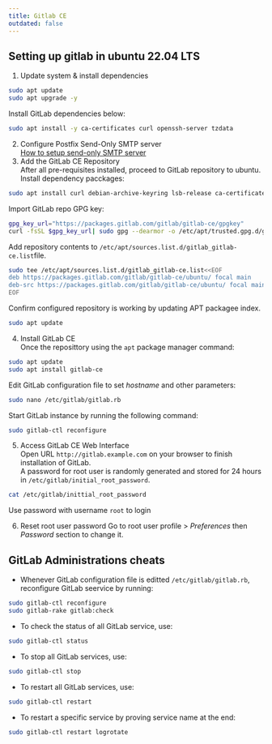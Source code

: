 ```yaml
---
title: Gitlab CE
outdated: false
---
```


## Setting up gitlab in ubuntu 22.04 LTS

1. Update system & install dependencies
```bash
sudo apt update
sudo apt upgrade -y
```
Install GitLab dependencies below:
```bash
sudo apt install -y ca-certificates curl openssh-server tzdata
```

2. Configure Postfix Send-Only SMTP server<br>
[How to setup send-only SMTP server](/others/set-up-sent-only-smtp-server)
3. Add the GitLab CE Repository<br>
After all pre-requisites installed, proceed to GitLab repository to ubuntu.<br>
Install dependency pacckages:
```bash
sudo apt install curl debian-archive-keyring lsb-release ca-certificates apt-transport-https software-properties-common -y
```
Import GitLab repo GPG key:
```bash
gpg_key_url="https://packages.gitlab.com/gitlab/gitlab-ce/gpgkey"
curl -fsSL $gpg_key_url| sudo gpg --dearmor -o /etc/apt/trusted.gpg.d/gitlab.gpg
```
Add repository contents to `/etc/apt/sources.list.d/gitlab_gitlab-ce.list`file.
```bash
sudo tee /etc/apt/sources.list.d/gitlab_gitlab-ce.list<<EOF
deb https://packages.gitlab.com/gitlab/gitlab-ce/ubuntu/ focal main
deb-src https://packages.gitlab.com/gitlab/gitlab-ce/ubuntu/ focal main
EOF
```
Confirm configured repository is working by updating APT packagee index.
```bash
sudo apt update
```
4. Install GitLab CE<br>
Once the reposittory using the `apt` package manager command:
```bash
sudo apt update
sudo apt install gitlab-ce
```
Edit GitLab configuration file to set *hostname* and other parameters:
```bash
sudo nano /etc/gitlab/gitlab.rb
```
Start GitLab instance by running the following command:
```bash
sudo gitlab-ctl reconfigure
```

5. Access GitLab CE Web Interface<br>
Open URL `http://gitlab.example.com` on your browser to finish installation of GitLab.<br>
A password for root user is randomly generated and stored for 24 hours in `/etc/gitlab/initial_root_password`.
```bash
cat /etc/gitlab/inittial_root_password
```
Use password with username `root` to login

6. Reset root user password
Go to root user profile > *Preferences* then *Password* section to change it.

## GitLab Administrations cheats

- Whenever GitLab configuration file is editted `/etc/gitlab/gitlab.rb`, reconfigure GitLab seervice by running:
```bash
sudo gitlab-ctl reconfigure
sudo gitlab-rake gitlab:check
```

- To check the status of all GitLab service, use:
```bash
sudo gitlab-ctl status
```

- To stop all GitLab services, use:
```bash
sudo gitlab-ctl stop
```

- To restart all GitLab services, use:
```bash
sudo gitlab-ctl restart
```

- To restart a specific service by proving service name at the end:
```bash
sudo gitlab-ctl restart logrotate
```
